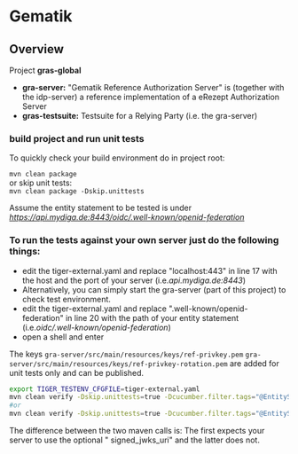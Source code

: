 # Gematik

## Overview

Project **gras-global**

* **gra-server:** "Gematik Reference Authorization Server"
  is (together with the idp-server) a reference implementation of a eRezept Authorization Server
  <br>
* **gras-testsuite:** Testsuite for a Relying Party (i.e. the gra-server)

### build project and run unit tests

To quickly check your build environment do in project root:

`mvn clean package`
<br> or skip unit tests: <br>
`mvn clean package -Dskip.unittests`


Assume the entity statement to be tested is under
*https://api.mydiga.de:8443/oidc/.well-known/openid-federation*

### To run the tests against your own server just do the following things:

* edit the tiger-external.yaml and replace "localhost:443" in line 17 with the host and the port of
  your server (i.e.*api.mydiga.de:8443*) 
* Alternatively, you can simply start the gra-server (part of this project) to check test environment.
* edit the tiger-external.yaml and replace ".well-known/openid-federation" in line 20 with the path
  of your entity statement (i.e.*oidc/.well-known/openid-federation*)
* open a shell and enter

The keys
`gra-server/src/main/resources/keys/ref-privkey.pem`
`gra-server/src/main/resources/keys/ref-privkey-rotation.pem`
are added for unit tests only and can be published.

```bash
export TIGER_TESTENV_CFGFILE=tiger-external.yaml
mvn clean verify -Dskip.unittests=true -Dcucumber.filter.tags="@EntityStatement or @SignedJwks"
#or   
mvn clean verify -Dskip.unittests=true -Dcucumber.filter.tags="@EntityStatement or @EntityStatementJwks"
```

The difference between the two maven calls is: The first expects your server to use the optional "
signed_jwks_uri" and the latter does not. 
